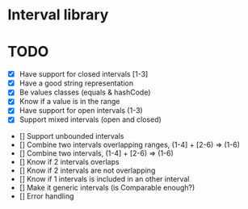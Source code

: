 # Interval library

# TODO
- [x] Have support for closed intervals [1-3]
- [x] Have a good string representation
- [x] Be values classes (equals & hashCode)
- [x] Know if a value is in the range
- [x] Have support for open intervals (1-3)
- [x] Support mixed intervals (open and closed)
- [] Support unbounded intervals
- [] Combine two intervals overlapping ranges, (1-4] + [2-6) => (1-6)
- [] Combine two intervals, (1-4] + [2-6) => (1-6)
- [] Know if 2 intervals overlaps
- [] Know if 2 intervals are not overlapping
- [] Know if 1 intervals is included in an other interval
- [] Make it generic intervals (is Comparable enough?)
- [] Error handling

